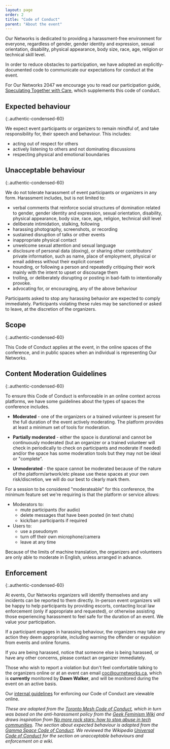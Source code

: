 ```yaml
---
layout: page
order: 2
title: "Code of Conduct"
parent: "About the event"
---
```


Our Networks is dedicated to providing a harassment-free environment for everyone, regardless of gender, gender identity and expression, sexual orientation, disability, physical appearance, body size, race, age, religion or technical skill level.

In order to reduce obstacles to participation, we have adopted an explicitly-documented code to communicate our expectations for conduct at the event.

For Our Networks 2047 we encourage you to read our participation guide, [Speculating Together with Care](https://2047.ournetworks.ca/2047:Speculating_Together_With_Care), which supplements this code of conduct.


## Expected behaviour
{:.authentic-condensed-60}

We expect event participants or organizers to remain mindful of, and take responsibility for, their speech and behaviour. This includes:

* acting out of respect for others
* actively listening to others and not dominating discussions
* respecting physical and emotional boundaries

## Unacceptable behaviour
{:.authentic-condensed-60}

We do not tolerate harassment of event participants or organizers in any form. Harassment includes, but is not limited to:

* verbal comments that reinforce social structures of domination related to gender, gender identity and expression, sexual orientation, disability, physical appearance, body size, race, age, religion, technical skill level
* deliberate intimidation, stalking, following
* harassing photography, screenshots, or recording
* sustained disruption of talks or other events
* inappropriate physical contact
* unwelcome sexual attention and sexual language
* disclosure of personal data (doxing), or sharing other contributors' private information, such as name, place of employment, physical or email address without their explicit consent 
* hounding, or following a person and repeatedly critiquing their work mainly with the intent to upset or discourage them
* trolling, or deliberately disrupting or posting in bad-faith to intentionally provoke.
* advocating for, or encouraging, any of the above behaviour

Participants asked to stop any harassing behavior are expected to comply immediately. Participants violating these rules may be sanctioned or asked to leave, at the discretion of the organizers.

## Scope
{:.authentic-condensed-60}

This Code of Conduct applies at the event, in the online spaces of the conference, and in public spaces when an individual is representing Our Networks.

## Content Moderation Guidelines
{:.authentic-condensed-60}

To ensure this Code of Conduct is enforceable in an online context across platforms, we have some guidelines about the types of spaces the conference includes.

* **Moderated** - one of the organizers or a trained volunteer is present for the full duration of the event actively moderating. The platform provides at least a minimum set of tools for moderation.

* **Partially moderated** - either the space is durational and cannot be continuously moderated (but an organizer or a trained volunteer will check in periodically to check on participants and moderate if needed) and/or the space has some moderation tools but they may not be ideal or "complete".

* **Unmoderated** - the space cannot be moderated because of the nature of the platform/artwork/etc please use these spaces at your own risk/discretion, we will do our best to clearly mark them.

For a session to be considered "moderateable" for this conference, the minimum feature set we're requiring is that the platform or service allows:

* Moderators to: 
  * mute participants (for audio)
  * delete messages that have been posted (in text chats)
  * kick/ban participants if required
* Users to: 
  * use a pseudonym 
  * turn off their own microphone/camera 
  * leave at any time
  
Because of the limits of machine translation, the organizers and volunteers are only able to moderate in English, unless arranged in advance.

## Enforcement
{:.authentic-condensed-60}

At events, Our Networks organizers will identify themselves and any incidents can be reported to them directly. In-person event organizers will be happy to help participants by providing escorts, contacting local law enforcement (only if appropriate and requested), or otherwise assisting those experiencing harassment to feel safe for the duration of an event. We value your participation.

If a participant engages in harassing behaviour, the organizers may take any action they deem appropriate, including warning the offender or expulsion from events and online forums.

If you are being harassed, notice that someone else is being harassed, or have any other concerns, please contact an organizer immediately.

Those who wish to report a violation but don't feel comfortable talking to the organizers online or at an event can email [coc@ournetworks.ca](mailto:coc@ournetworks.ca), which is **currently** monitored by **Dawn Walker**, and will be monitored during the event on an active basis.

Our [internal guidelines](https://github.com/ournetworks/2019/blob/master/CONDUCT.md#guidelines) for enforcing our Code of Conduct are viewable online.

_These are adapted from the [Toronto Mesh Code of Conduct](https://tomesh.net/code-of-conduct/), which in turn was based on the anti-harassment policy from the [Geek Feminism Wiki](https://geekfeminism.wikia.com/wiki/Conference_anti-harassment/Policy) and draws inspiration from [No more rock stars: how to stop abuse in tech communities](https://hypatia.ca/2016/06/21/no-more-rock-stars/). The section about expected behaviour is adapted from the [Gamma Space Code of Conduct](https://github.com/GammaSpace/policies/blob/master/code-of-conduct.md). We reviewed the Wikipedia [Universal Code of Conduct](https://meta.wikimedia.org/wiki/Universal_Code_of_Conduct) for the section on unacceptable behaviours and enforcement on a wiki._
